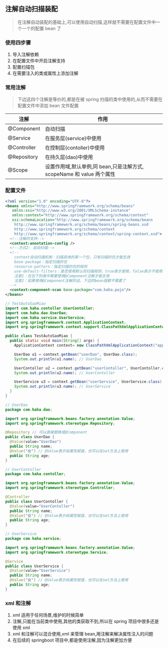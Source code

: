 ## 注解自动扫描装配

> 在注解自动装配的基础上,可以使用自动扫描,这样就不需要在配置文件中一个一个的配置 bean 了

### 使用四步骤

1. 导入注解依赖
2. 在配置文件中开启注解支持
3. 配置扫描包
4. 在需要注入的类或属性上添加注解

### 常用注解

> 下边这四个注解是等价的,都是在被 spring 扫描的类中使用的,从而不需要在配置文件中添加 bean 文件配置

| 注解        | 作用                                                                  |
| ----------- | --------------------------------------------------------------------- |
| @Component  | 自动扫描                                                              |
| @Service    | 在服务层(service)中使用                                               |
| @Controller | 在控制层(contoller)中使用                                             |
| @Repository | 在持久层(dao)中使用                                                   |
| @Scope      | 设置作用域,默认单例,同 bean,只是注解方式, scopeName 和 value 两个属性 |

### 配置文件

```xml
<?xml version="1.0" encoding="UTF-8"?>
<beans xmlns="http://www.springframework.org/schema/beans"
   xmlns:xsi="http://www.w3.org/2001/XMLSchema-instance"
   xmlns:context="http://www.springframework.org/schema/context"
   xsi:schemaLocation="http://www.springframework.org/schema/beans
    http://www.springframework.org/schema/beans/spring-beans.xsd
    http://www.springframework.org/schema/context
    http://www.springframework.org/schema/context/spring-context.xsd">
  <!--注解的支持-->
  <context:annotation-config />
  <!--方式2: 自动扫描-->
  <!--
    context自动扫描机制：扫描具体的某一个包，只有扫描的包才能生效
    base-package：指定扫描的包
    resource-pattern：指定扫描的包的规则
    use-default-filters：是否使用默认的扫描规则，true表示使用，false表示不使用
    注意1：在包下的类中需要使用@Component注解才能生效
    注意2：如果使用@Component注解的话，下边的bean就都不需要了
  -->
  <context:component-scan base-package="com.haha.pojo"/>
</beans>
```

```java
// TestAutoSaoMiao
import com.haha.contoller.UserContoller;
import com.haha.dao.UserDao;
import com.haha.service.UserService;
import org.springframework.context.ApplicationContext;
import org.springframework.context.support.ClassPathXmlApplicationContext;

public class TestAutoSaoMiao {
  public static void main(String[] args) {
    ApplicationContext context= new ClassPathXmlApplicationContext("applicationContext.xml");

    UserDao u1 = context.getBean("userDao", UserDao.class);
    System.out.println(u1.name); // UserDao

    UserContoller u2 = context.getBean("userContoller", UserContoller.class);
    System.out.println(u2.name); // UserContoller

    UserService u3 = context.getBean("userService", UserService.class);
    System.out.println(u3.name); // UserService
  }
}
```

```java
// UserDao
package com.haha.dao;

import org.springframework.beans.factory.annotation.Value;
import org.springframework.stereotype.Repository;

@Repository // 可以直接替换成@Component
public class UserDao {
  @Value(value="UserDao")
  public String name;
  @Value("女") // @Value表示给属性赋值，也可以在set方法上使用
  public String age;
}

// UserContoller
package com.haha.contoller;

import org.springframework.beans.factory.annotation.Value;
import org.springframework.stereotype.Controller;

@Controller
public class UserContoller {
  @Value(value="UserContoller")
  public String name;
  @Value("女") // @Value表示给属性赋值，也可以在set方法上使用
  public String age;
}

// UserService
package com.haha.service;

import org.springframework.beans.factory.annotation.Value;
import org.springframework.stereotype.Service;

@Service
public class UserService {
  @Value(value="UserService")
  public String name;
  @Value("女") // @Value表示给属性赋值，也可以在set方法上使用
  public String age;
}
```

### xml 和注解

1. xml 适用于任何场景,维护的时候简单
2. 注解,只能在当前类中使用,其他的类获取不到,所以在 spring 项目中很多还是使用 xml
3. xml 和注解可以混合使用,xml 来管理 bean,用注解来解决属性注入的问题
4. 在后续的 springboot 项目中,都是使用注解,因为注解更加方便
